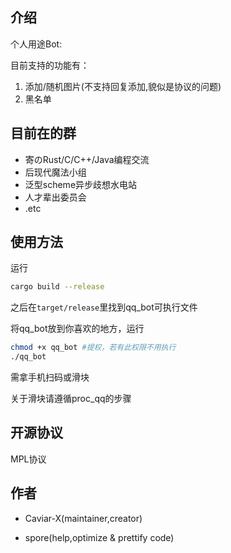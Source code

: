 ## 介绍

个人用途Bot:

目前支持的功能有：

1. 添加/随机图片(不支持回复添加,貌似是协议的问题)
2. 黑名单

## 目前在的群

- 寄のRust/C/C++/Java编程交流
- 后现代魔法小组
- 泛型scheme异步歧想水电站
- 人才辈出委员会
- .etc

## 使用方法

运行

```bash
cargo build --release
```

之后在`target/release`里找到qq_bot可执行文件

将qq_bot放到你喜欢的地方，运行

```bash
chmod +x qq_bot #提权，若有此权限不用执行
./qq_bot
```

需拿手机扫码或滑块

关于滑块请遵循proc_qq的步骤

## 开源协议

MPL协议

## 作者

- Caviar-X(maintainer,creator)

- spore(help,optimize & prettify code)

  
